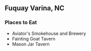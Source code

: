 ## Fuquay Varina, NC

### Places to Eat

- Aviator's Smokehouse and Brewery
- Fainting Goat Tavern
- Mason Jar Tavern
